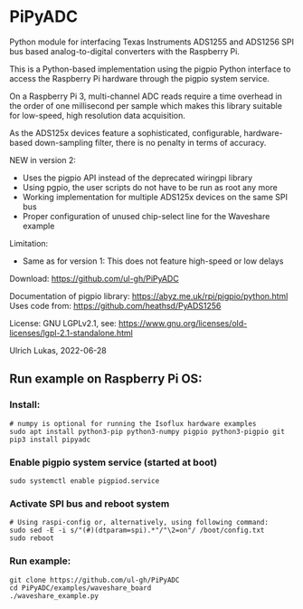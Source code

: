 # PiPyADC
Python module for interfacing Texas Instruments ADS1255 and ADS1256
SPI bus based analog-to-digital converters with the Raspberry Pi.

This is a Python-based implementation using the pigpio Python interface
to access the Raspberry Pi hardware through the pigpio system service.

On a Raspberry Pi 3, multi-channel ADC reads require a time overhead in
the order of one millisecond per sample which makes this library suitable
for low-speed, high resolution data acquisition.

As the ADS125x devices feature a sophisticated, configurable, hardware-based
down-sampling filter, there is no penalty in terms of accuracy.

NEW in version 2:
* Uses the pigpio API instead of the deprecated wiringpi library
* Using pgpio, the user scripts do not have to be run as root any more
* Working implementation for multiple ADS125x devices on the same SPI bus
* Proper configuration of unused chip-select line for the Waveshare example

Limitation:
* Same as for version 1: This does not feature high-speed or low delays

Download: https://github.com/ul-gh/PiPyADC

Documentation of pigpio library: https://abyz.me.uk/rpi/pigpio/python.html  
Uses code from: https://github.com/heathsd/PyADS1256

License: GNU LGPLv2.1, see:
https://www.gnu.org/licenses/old-licenses/lgpl-2.1-standalone.html

Ulrich Lukas, 2022-06-28

## Run example on Raspberry Pi OS:
### Install:
	# numpy is optional for running the Isoflux hardware examples
	sudo apt install python3-pip python3-numpy pigpio python3-pigpio git
	pip3 install pipyadc
### Enable pigpio system service (started at boot)
	sudo systemctl enable pigpiod.service
### Activate SPI bus and reboot system
	# Using raspi-config or, alternatively, using following command:
	sudo sed -E -i s/"(#)(dtparam=spi).*"/"\2=on"/ /boot/config.txt
	sudo reboot
### Run example:
	git clone https://github.com/ul-gh/PiPyADC
	cd PiPyADC/examples/waveshare_board
	./waveshare_example.py


